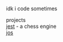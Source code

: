 idk i code sometimes

projects <br>
<a href="https://github.com/w1wwwwww/jest">jest</a> - a chess engine <br/>
<a href="https://github.com/w1wwwwww/jos">jos</a>
